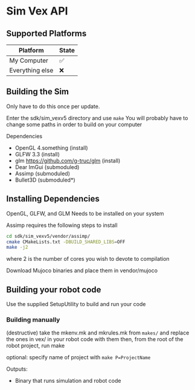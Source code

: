 # Sim Vex API

## Supported Platforms

| Platform        | State | 
|-----------------|-------|
| My Computer     |  ✅   | 
| Everything else |  ❌   |

## Building the Sim
Only have to do this once per update.

Enter the sdk/sim_vexv5 directory and use `make`
You will probably have to change some paths in order to build on your computer

Dependencies
- OpenGL 4.something (install)
- GLFW 3.3 (install)
- glm https://github.com/g-truc/glm (install)
- Dear ImGui (submoduled)
- Assimp (submoduled)
- Bullet3D (submoduled*)

## Installing Dependencies
OpenGL, GLFW, and GLM Needs to be installed on your system

Assimp requires the following steps to install
```bash
cd sdk/sim_vexv5/vendor/assimp/
cmake CMakeLists.txt -DBUILD_SHARED_LIBS=OFF
make -j2
```
where 2 is the number of cores you wish to devote to compilation

Download Mujoco binaries and place them in vendor/mujoco

## Building your robot code

Use the supplied SetupUtility to build and run your code

### Building manually
(destructive)
take the mkenv.mk and mkrules.mk from `makes/` and replace the ones in vex/ in your robot code with them
then, from the root of the robot project, run make

optional:
specify name of project with `make P=ProjectName`

Outputs:
- Binary that runs simulation and robot code

